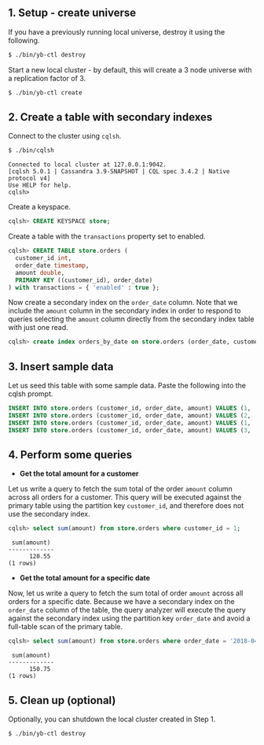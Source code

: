 ## 1. Setup - create universe

If you have a previously running local universe, destroy it using the following.

```sh
$ ./bin/yb-ctl destroy
```

Start a new local cluster - by default, this will create a 3 node universe with a replication factor of 3.

```sh
$ ./bin/yb-ctl create
```

## 2. Create a table with secondary indexes

Connect to the cluster using `cqlsh`.

```sh
$ ./bin/cqlsh
```

```
Connected to local cluster at 127.0.0.1:9042.
[cqlsh 5.0.1 | Cassandra 3.9-SNAPSHOT | CQL spec 3.4.2 | Native protocol v4]
Use HELP for help.
cqlsh>
```

Create a keyspace.

```sql
cqlsh> CREATE KEYSPACE store;
```

Create a table with the `transactions` property set to enabled.

```sql
cqlsh> CREATE TABLE store.orders (
  customer_id int,
  order_date timestamp,
  amount double,
  PRIMARY KEY ((customer_id), order_date)
) with transactions = { 'enabled' : true };
```


Now create a secondary index on the `order_date` column. Note that we include the `amount` column in the secondary index in order to respond to queries selecting the `amount` column directly from the secondary index table with just one read.

```sql
cqlsh> create index orders_by_date on store.orders (order_date, customer_id) include (amount);
```


## 3. Insert sample data

Let us seed this table with some sample data. Paste the following into the cqlsh prompt.

```sql
INSERT INTO store.orders (customer_id, order_date, amount) VALUES (1, '2018-04-02', 100.30);
INSERT INTO store.orders (customer_id, order_date, amount) VALUES (2, '2018-04-02', 50.45);
INSERT INTO store.orders (customer_id, order_date, amount) VALUES (1, '2018-04-06', 20.25);
INSERT INTO store.orders (customer_id, order_date, amount) VALUES (3, '2018-04-06', 200.80);
```


## 4. Perform some queries

- **Get the total amount for a customer**

Let us write a query to fetch the sum total of the order `amount` column across all orders for a customer. This query will be executed against the primary table using the partition key `customer_id`, and therefore does not use the secondary index.

```sql
cqlsh> select sum(amount) from store.orders where customer_id = 1;
```

```
 sum(amount)
-------------
      120.55
(1 rows)
```

- **Get the total amount for a specific date**

Now, let us write a query to fetch the sum total of order `amount` across all orders for a specific date. Because we have a secondary index on the `order_date` column of the table, the query analyzer will execute the query against the secondary index using the partition key `order_date` and avoid a full-table scan of the primary table.

```sql
cqlsh> select sum(amount) from store.orders where order_date = '2018-04-02';
```

```
 sum(amount)
-------------
      150.75
(1 rows)
```

## 5. Clean up (optional)

Optionally, you can shutdown the local cluster created in Step 1.

```sh
$ ./bin/yb-ctl destroy
```

